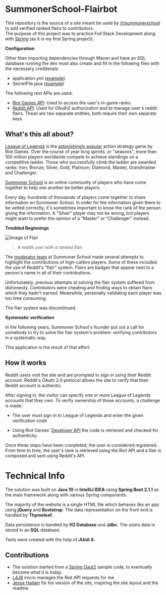 # SummonerSchool-Flairbot

This repository is the source of a site meant be used by [/r/summonerschool](https://reddit.com/r/summonerschool) to add verified ranked flairs to contributors.  
The purpose of this project was to practice Full Stack Development along with [Spring](https://spring.io/) (as it is my first Spring project).

**Configuration**

Other than importing dependencies through Maven and have an SQL database running the dev must also create and fill in the following files with the necessary creditenals:  
* application.yml ([example](https://github.com/thorasine/ssc-flairbot/blob/master/src/main/resources/application.yml.example))  
* SecretFile.java ([example](https://github.com/thorasine/ssc-flairbot/blob/master/src/main/java/ssc_flairbot/SecretFile.java.example))   

The following rest APIs are used:  
* [Riot Games API](https://developer.riotgames.com/): Used to access the user's in-game ranks.  
* [Reddit API](https://www.reddit.com/dev/api/):      Used for OAuth2 authorization and to manage user's reddit flairs. These are two separate entities, both require their own separate keys.  

## What's this all about?

[League of Legends](https://www.leagueoflegends.com) is the [astonishingly popular](https://www.google.ca/url?sa=t&rct=j&q=&esrc=s&source=web&cd=3&cad=rja&uact=8&ved=0ahUKEwjthcqmzsrLAhVDmYMKHa86CVEQFggmMAI&url=http%3A%2F%2Fwww.forbes.com%2Fsites%2Finsertcoin%2F2014%2F01%2F27%2Friots-league-of-legends-reveals-astonishing-27-million-daily-players-67-million-monthly%2F&usg=AFQjCNHMpPx45j6T40Fs9F6DvhkAP1JUng&sig2=abwf3efOnI3xx15Wvinxzg) action strategy game by Riot Games.
Over the course of year long sprints, or "seasons", more than 100 million players worldwide compete to achieve standings on a competitive ladder.
Those who successfully climb the ladder are awarded ranks: Iron, Bronze, Silver, Gold, Platinum, Diamond, Master, Grandmaster and Challenger.

[Summoner School](https://reddit.com/r/summonerschool) is an online community of players who have come together to help one another be better players.

Every day, hundreds of thousands of players come together to share information on Summoner School. In order for the information given there to be vetted correctly, it's sometimes
important to know the rank of the person giving the information. A "Silver" player may not be wrong, but players might want to prefer the opinion of a "Master" or "Challenger" instead.

**Troubled Beginnings**

![Image of Flair](http://i.imgur.com/k5PDjdg.png)

> *A reddit user with a ranked flair.*

The [moderator team](https://www.reddit.com/r/summonerschool/about/moderators) at Summoner School made several attempts to highlight the contributions of high-calibre players.
Some of these included the use of Reddit's "flair" system. Flairs are badges that appear next to a person's name in all of their contributions.

Unfortunately, previous attempts at solving the flair system suffered from dishonesty. Contributors were cheating and finding ways
to obtain flairs which they hadn't earned. Meanwhile, personally validating each player was too time consuming.

The flair system was discontinued.

**Systematic verification**

In the following years, Summoner School's founder put out a call for somebody to try to solve the flair system's problem: verifying contributors in a systematic way.

This application is the result of that effort.

## How it works

Reddit users visit the site and are prompted to sign in using their Reddit account. Reddit's OAuth 2.0 protocol allows the site to verify that 
their Reddit account is authentic.

After signing in, the visitor can specify one or more League of Legends accounts that they own. To verify ownership of those accounts, a challenge is made:

* The user must sign in to League of Legends and enter the given verification code

* Using Riot Games' [Developer API](https://developer.riotgames.com/) the code is retrieved and checked for authenticity.

Once these steps have been completed, the user is considered registered. From time to time, the user's rank is retrieved using the Riot API and
a flair is composed and sent using Reddit's API.

# Technical Info

The solution was built on **Java 10** in **IntelliJ IDEA** using **Spring Boot 2.1.1** as the main framework along with various Spring components.  

The majority of the website is a single HTML file which behaves like an app using **jQuery** and **Bootstrap**. The data representation on the front end is handled by **Thymeleaf**.  

Data persistence is handled by **H2 Database** and **Jdbc**. The users data is stored in an **SQL** database.  

Tests were created with the help of **JUnit 4**.  

## Contributions

* The solution started from a [Spring Oaut2](https://github.com/vymiyai/spring-oauth2-discord) sample code, to eventually become what it is today.
* [L4J8](https://github.com/domisum/L4J8) micro manages the Riot API requests for me.
* [Jesse Hallam](https://github.com/jessehallam/RedditRankedFlairs) for his version of the site, inspiring the site layout and the readme.
